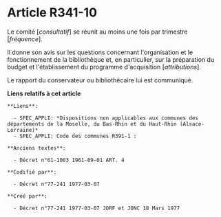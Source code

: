 # Article R341-10

Le comité [*consultatif*] se réunit au moins une fois par trimestre [*fréquence*].

Il donne son avis sur les questions concernant l'organisation et le fonctionnement de la bibliothèque et, en particulier, sur
la préparation du budget et l'établissement du programme d'acquisition [*attributions*].

Le rapport du conservateur ou bibliothécaire lui est communiqué.

**Liens relatifs à cet article**

	**Liens**:

	  - SPEC_APPLI: *Dispositions non applicables aux communes des départements de la Moselle, du Bas-Rhin et du Haut-Rhin (Alsace-Lorraine)*
	  - SPEC_APPLI: Code des communes R391-1 :

	**Anciens textes**:

	  - Décret n°61-1003 1961-09-01 ART. 4

	**Codifié par**:

	  - Décret n°77-241 1977-03-07

	**Créé par**:

	  - Décret n°77-241 1977-03-07 JORF et JONC 18 Mars 1977
